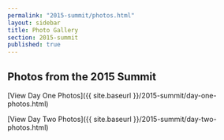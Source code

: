 ```yaml
---
permalink: "2015-summit/photos.html"
layout: sidebar
title: Photo Gallery
section: 2015-summit
published: true
---
```

 


## Photos from the 2015 Summit

[View Day One Photos]({{ site.baseurl }}/2015-summit/day-one-photos.html)

[View Day Two Photos]({{ site.baseurl }}/2015-summit/day-two-photos.html)